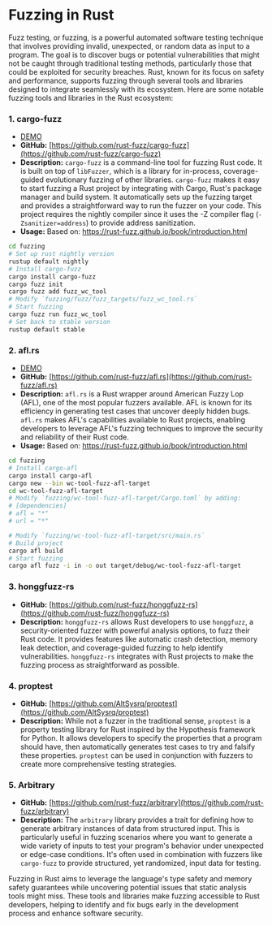 # Fuzzing in Rust

Fuzz testing, or fuzzing, is a powerful automated software testing technique that involves providing invalid, unexpected, or random data as input to a program. The goal is to discover bugs or potential vulnerabilities that might not be caught through traditional testing methods, particularly those that could be exploited for security breaches. Rust, known for its focus on safety and performance, supports fuzzing through several tools and libraries designed to integrate seamlessly with its ecosystem. Here are some notable fuzzing tools and libraries in the Rust ecosystem:


### 1. **cargo-fuzz**
- [DEMO](https://github.com/luk6xff/luk6xff.github.io/tree/master/content/books/safe_secure_rust/examples/cybersecurity_utils/fuzzing)
- **GitHub:** [https://github.com/rust-fuzz/cargo-fuzz](https://github.com/rust-fuzz/cargo-fuzz)
- **Description:** `cargo-fuzz` is a command-line tool for fuzzing Rust code. It is built on top of `libFuzzer`, which is a library for in-process, coverage-guided evolutionary fuzzing of other libraries. `cargo-fuzz` makes it easy to start fuzzing a Rust project by integrating with Cargo, Rust's package manager and build system. It automatically sets up the fuzzing target and provides a straightforward way to run the fuzzer on your code. This project requires the nightly compiler since it uses the -Z compiler flag (`-Zsanitizer=address`) to provide address sanitization.
- **Usage:**
Based on: https://rust-fuzz.github.io/book/introduction.html
```sh
cd fuzzing
# Set up rust nightly version
rustup default nightly
# Install cargo-fuzz
cargo install cargo-fuzz
cargo fuzz init
cargo fuzz add fuzz_wc_tool
# Modify `fuzzing/fuzz/fuzz_targets/fuzz_wc_tool.rs`
# Start fuzzing
cargo fuzz run fuzz_wc_tool
# Set back to stable version
rustup default stable
```



### 2. **afl.rs**
- [DEMO](https://github.com/luk6xff/luk6xff.github.io/tree/master/content/books/safe_secure_rust/examples/cybersecurity_utils/fuzzing/fuzz_afl)
- **GitHub:** [https://github.com/rust-fuzz/afl.rs](https://github.com/rust-fuzz/afl.rs)
- **Description:** `afl.rs` is a Rust wrapper around American Fuzzy Lop (AFL), one of the most popular fuzzers available. AFL is known for its efficiency in generating test cases that uncover deeply hidden bugs. `afl.rs` makes AFL's capabilities available to Rust projects, enabling developers to leverage AFL's fuzzing techniques to improve the security and reliability of their Rust code.
- **Usage:**
Based on: https://rust-fuzz.github.io/book/introduction.html
```sh
cd fuzzing
# Install cargo-afl
cargo install cargo-afl
cargo new --bin wc-tool-fuzz-afl-target
cd wc-tool-fuzz-afl-target
# Modify `fuzzing/wc-tool-fuzz-afl-target/Cargo.toml` by adding:
# [dependencies]
# afl = "*"
# url = "*"

# Modify `fuzzing/wc-tool-fuzz-afl-target/src/main.rs`
# Build project
cargo afl build
# Start fuzzing
cargo afl fuzz -i in -o out target/debug/wc-tool-fuzz-afl-target
```


### 3. **honggfuzz-rs**

- **GitHub:** [https://github.com/rust-fuzz/honggfuzz-rs](https://github.com/rust-fuzz/honggfuzz-rs)
- **Description:** `honggfuzz-rs` allows Rust developers to use `honggfuzz`, a security-oriented fuzzer with powerful analysis options, to fuzz their Rust code. It provides features like automatic crash detection, memory leak detection, and coverage-guided fuzzing to help identify vulnerabilities. `honggfuzz-rs` integrates with Rust projects to make the fuzzing process as straightforward as possible.

### 4. **proptest**

- **GitHub:** [https://github.com/AltSysrq/proptest](https://github.com/AltSysrq/proptest)
- **Description:** While not a fuzzer in the traditional sense, `proptest` is a property testing library for Rust inspired by the Hypothesis framework for Python. It allows developers to specify the properties that a program should have, then automatically generates test cases to try and falsify these properties. `proptest` can be used in conjunction with fuzzers to create more comprehensive testing strategies.


### 5. **Arbitrary**

- **GitHub:** [https://github.com/rust-fuzz/arbitrary](https://github.com/rust-fuzz/arbitrary)
- **Description:** The `arbitrary` library provides a trait for defining how to generate arbitrary instances of data from structured input. This is particularly useful in fuzzing scenarios where you want to generate a wide variety of inputs to test your program's behavior under unexpected or edge-case conditions. It's often used in combination with fuzzers like `cargo-fuzz` to provide structured, yet randomized, input data for testing.

Fuzzing in Rust aims to leverage the language's type safety and memory safety guarantees while uncovering potential issues that static analysis tools might miss. These tools and libraries make fuzzing accessible to Rust developers, helping to identify and fix bugs early in the development process and enhance software security.
